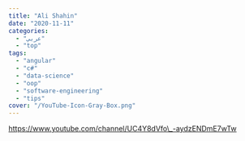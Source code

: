 ```yaml
---
title: "Ali Shahin"
date: "2020-11-11"
categories:
  - "عربي"
  - "top"
tags:
  - "angular"
  - "c#"
  - "data-science"
  - "oop"
  - "software-engineering"
  - "tips"
cover: "/YouTube-Icon-Gray-Box.png"
---
```


https://www.youtube.com/channel/UC4Y8dVfo\_-aydzENDmE7wTw

